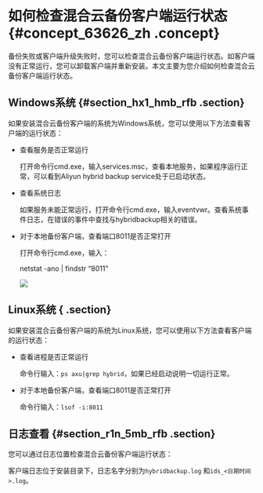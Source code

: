 # 如何检查混合云备份客户端运行状态 {#concept_63626_zh .concept}

备份失败或客户端升级失败时，您可以检查混合云备份客户端运行状态。如客户端没有正常运行，您可以卸载客户端并重新安装。本文主要为您介绍如何检查混合云备份客户端运行状态。

## Windows系统 {#section_hx1_hmb_rfb .section}

如果安装混合云备份客户端的系统为Windows系统，您可以使用以下方法查看客户端的运行状态：

-   查看服务是否正常运行

    打开命令行cmd.exe，输入services.msc，查看本地服务，如果程序运行正常，可以看到Aliyun hybrid backup service处于已启动状态。

-   查看系统日志

    如果服务未能正常运行，打开命令行cmd.exe，输入eventvwr。查看系统事件日志，在错误的事件中查找与hybridbackup相关的错误。

-   对于本地备份客户端，查看端口8011是否正常打开

    打开命令行cmd.exe，输入：

    netstat -ano | findstr “8011”

    ![](http://static-aliyun-doc.oss-cn-hangzhou.aliyuncs.com/assets/img/40364/156471598321563_zh-CN.png)


## Linux系统 { .section}

如果安装混合云备份客户端的系统为Linux系统，您可以使用以下方法查看客户端的运行状态：

-   查看进程是否正常运行

    命令行输入：`ps axu|grep hybrid`，如果已经启动说明一切运行正常。

-   对于本地备份客户端，查看端口8011是否正常打开

    命令行输入：`lsof -i:8011` 


## 日志查看 {#section_r1n_5mb_rfb .section}

您可以通过日志位置检查混合云备份客户端运行状态：

客户端日志位于安装目录下，日志名字分别为`hybridbackup.log` 和`ids_<日期时间>.log`。

